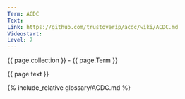 ```yaml
---
Term: ACDC
Text: 
Link: https://github.com/trustoverip/acdc/wiki/ACDC.md
Videostart: 
Level: 7
---
```


{{ page.collection }} - {{ page.Term }}

   {{ page.text }}

{% include_relative glossary/ACDC.md %}
